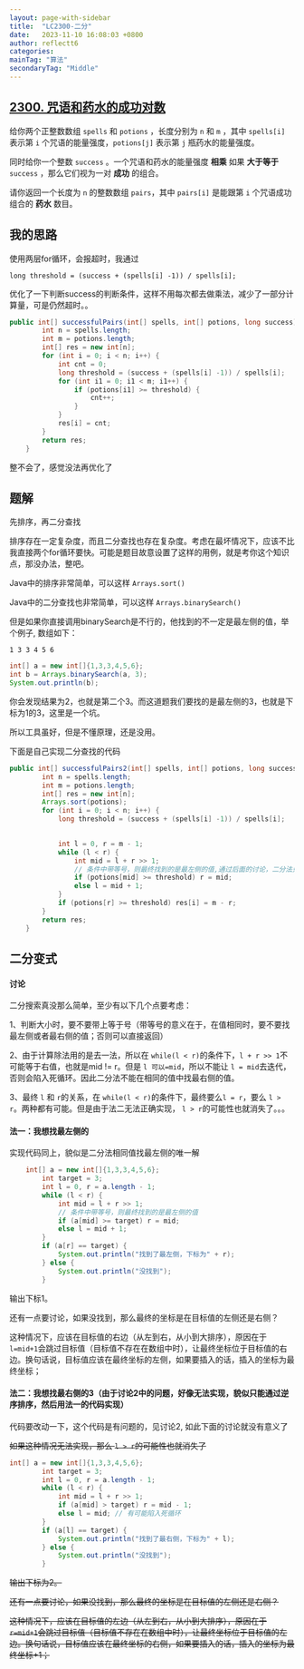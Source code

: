 ```yaml
---
layout: page-with-sidebar
title:  "LC2300-二分"
date:   2023-11-10 16:08:03 +0800
author: reflectt6
categories: 
mainTag: "算法"
secondaryTag: "Middle"
---
```

## [2300. 咒语和药水的成功对数](https://leetcode.cn/problems/successful-pairs-of-spells-and-potions/)

给你两个正整数数组 `spells` 和 `potions` ，长度分别为 `n` 和 `m` ，其中 `spells[i]` 表示第 `i` 个咒语的能量强度，`potions[j]` 表示第 `j` 瓶药水的能量强度。

同时给你一个整数 `success` 。一个咒语和药水的能量强度 **相乘** 如果 **大于等于** `success` ，那么它们视为一对 **成功** 的组合。

请你返回一个长度为 `n` 的整数数组 `pairs`，其中 `pairs[i]` 是能跟第 `i` 个咒语成功组合的 **药水** 数目。



## 我的思路

使用两层for循环，会报超时，我通过

`long threshold = (success + (spells[i] -1)) / spells[i];`

优化了一下判断success的判断条件，这样不用每次都去做乘法，减少了一部分计算量，可是仍然超时。。

```java
public int[] successfulPairs(int[] spells, int[] potions, long success) {
        int n = spells.length;
        int m = potions.length;
        int[] res = new int[n];
        for (int i = 0; i < n; i++) {
            int cnt = 0;
            long threshold = (success + (spells[i] -1)) / spells[i];
            for (int i1 = 0; i1 < m; i1++) {
                if (potions[i1] >= threshold) {
                    cnt++;
                }
            }
            res[i] = cnt;
        }
        return res;
    }
```

整不会了，感觉没法再优化了

## 题解

先排序，再二分查找

排序存在一定复杂度，而且二分查找也存在复杂度。考虑在最坏情况下，应该不比我直接两个for循环要快。可能是题目故意设置了这样的用例，就是考你这个知识点，那没办法，整吧。

Java中的排序非常简单，可以这样 `Arrays.sort()`

Java中的二分查找也非常简单，可以这样 `Arrays.binarySearch()`

但是如果你直接调用binarySearch是不行的，他找到的不一定是最左侧的值，举个例子, 数组如下：

```
1 3 3 4 5 6
```

```java
int[] a = new int[]{1,3,3,4,5,6};
int b = Arrays.binarySearch(a, 3);
System.out.println(b);
```

你会发现结果为2，也就是第二个3。而这道题我们要找的是最左侧的3，也就是下标为1的3，这里是一个坑。

所以工具虽好，但是不懂原理，还是没用。

下面是自己实现二分查找的代码

```java
public int[] successfulPairs2(int[] spells, int[] potions, long success) {
        int n = spells.length;
        int m = potions.length;
        int[] res = new int[n];
        Arrays.sort(potions);
        for (int i = 0; i < n; i++) {
            long threshold = (success + (spells[i] -1)) / spells[i];

          
            int l = 0, r = m - 1;
            while (l < r) {
                int mid = l + r >> 1;
              	// 条件中带等号，则最终找到的是最左侧的值,通过后面的讨论，二分法只能找最左侧的值
                if (potions[mid] >= threshold) r = mid;
                else l = mid + 1;
            }
            if (potions[r] >= threshold) res[i] = m - r;
        }
        return res;
    }
```

## 二分变式

#### 讨论

二分搜索真没那么简单，至少有以下几个点要考虑：

1、判断大小时，要不要带上等于号（带等号的意义在于，在值相同时，要不要找最左侧或者最右侧的值；否则可以直接返回）

2、由于计算除法用的是去一法，所以在 `while(l < r)`的条件下，`l + r >> 1`不可能等于右值，也就是mid != r。但是 `l 可以=mid`，所以不能让 `l = mid`去迭代，否则会陷入死循环。因此二分法不能在相同的值中找最右侧的值。

3、最终 `l` 和 `r`的关系，在 `while(l < r)`的条件下，最终要么`l = r`，要么 `l > r`。两种都有可能。但是由于法二无法正确实现， `l > r`的可能性也就消失了。。。

#### 法一：我想找最左侧的

实现代码同上，貌似是二分法相同值找最左侧的唯一解

```java
	int[] a = new int[]{1,3,3,4,5,6};
        int target = 3;
        int l = 0, r = a.length - 1;
        while (l < r) {
            int mid = l + r >> 1;
            // 条件中带等号，则最终找到的是最左侧的值
            if (a[mid] >= target) r = mid;
            else l = mid + 1;
        }
        if (a[r] == target) {
            System.out.println("找到了最左侧，下标为" + r);
        } else {
            System.out.println("没找到");
        }
```

输出下标1。

还有一点要讨论，如果没找到，那么最终的坐标是在目标值的左侧还是右侧？

这种情况下，应该在目标值的右边（从左到右，从小到大排序），原因在于 `l=mid+1`会跳过目标值（目标值不存在在数组中时），让最终坐标位于目标值的右边。换句话说，目标值应该在最终坐标的左侧，如果要插入的话，插入的坐标为最终坐标；



#### 法二：我想找最右侧的3（由于讨论2中的问题，好像无法实现，貌似只能通过逆序排序，然后用法一的代码实现）

代码要改动一下，这个代码是有问题的，见讨论2, 如此下面的讨论就没有意义了

~~如果这种情况无法实现，那么 `l > r`的可能性也就消失了~~

```java
int[] a = new int[]{1,3,3,4,5,6};
        int target = 3;
        int l = 0, r = a.length - 1;
        while (l < r) {
            int mid = l + r >> 1;
            if (a[mid] > target) r = mid - 1;
            else l = mid; // 有可能陷入死循环
        }
        if (a[l] == target) {
            System.out.println("找到了最右侧，下标为" + l);
        } else {
            System.out.println("没找到");
        }
```

~~输出下标为2。~~

~~还有一点要讨论，如果没找到，那么最终的坐标是在目标值的左侧还是右侧？~~

~~这种情况下，应该在目标值的左边（从左到右，从小到大排序），原因在于 `r=mid+1`会跳过目标值（目标值不存在在数组中时），让最终坐标位于目标值的左边。换句话说，目标值应该在最终坐标的右侧，如果要插入的话，插入的坐标为最终坐标+1；~~
